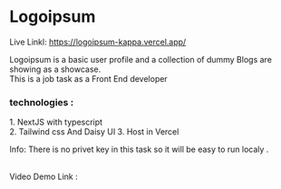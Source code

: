 # Logoipsum 
Live Linkl: https://logoipsum-kappa.vercel.app/ 

Logoipsum is a basic user profile and a collection of dummy Blogs are showing as a showcase. <br/>
This is a job task as a Front End developer 

<h3>technologies :</h3>
1. NextJS with typescript <br/>
2. Tailwind css And Daisy UI
3. Host in Vercel 

<p style={color:"green"}>Info: There is no privet key in this task so it will be easy to run localy .</p> <br/>
Video Demo Link : 
